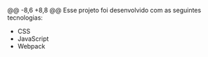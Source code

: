 @@ -8,6 +8,8 @@ Esse projeto foi desenvolvido com as seguintes tecnologias:
- CSS
- JavaScript
- Webpack
